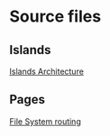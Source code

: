 # Source files

## Islands

[Islands Architecture](https://jasonformat.com/islands-architecture/)

## Pages

[File System routing](https://github.com/hannoeru/vite-plugin-pages)
